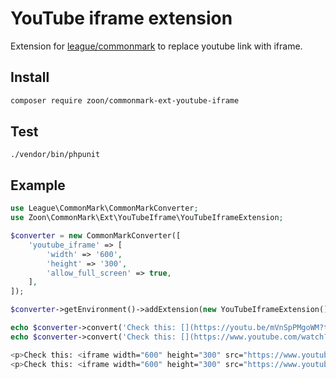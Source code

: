 # YouTube iframe extension

Extension for [league/commonmark](https://github.com/thephpleague/commonmark) to replace youtube link with iframe.

## Install

``` bash
composer require zoon/commonmark-ext-youtube-iframe
```

## Test
```
./vendor/bin/phpunit
```

## Example

``` php
use League\CommonMark\CommonMarkConverter;
use Zoon\CommonMark\Ext\YouTubeIframe\YouTubeIframeExtension;

$converter = new CommonMarkConverter([
    'youtube_iframe' => [
        'width' => '600',
        'height' => '300',
        'allow_full_screen' => true,
    ],
]);

$converter->getEnvironment()->addExtension(new YouTubeIframeExtension());

echo $converter->convert('Check this: [](https://youtu.be/mVnSpPMgoWM?t=10)')->getContent();
echo $converter->convert('Check this: [](https://www.youtube.com/watch?v=mVnSpPMgoWM&t=10)')->getContent();
```

``` bash
<p>Check this: <iframe width="600" height="300" src="https://www.youtube.com/embed/mVnSpPMgoWM?start=10" frameborder="0" allowfullscreen="1"></iframe></p>
<p>Check this: <iframe width="600" height="300" src="https://www.youtube.com/embed/mVnSpPMgoWM?start=10" frameborder="0" allowfullscreen="1"></iframe></p>
```